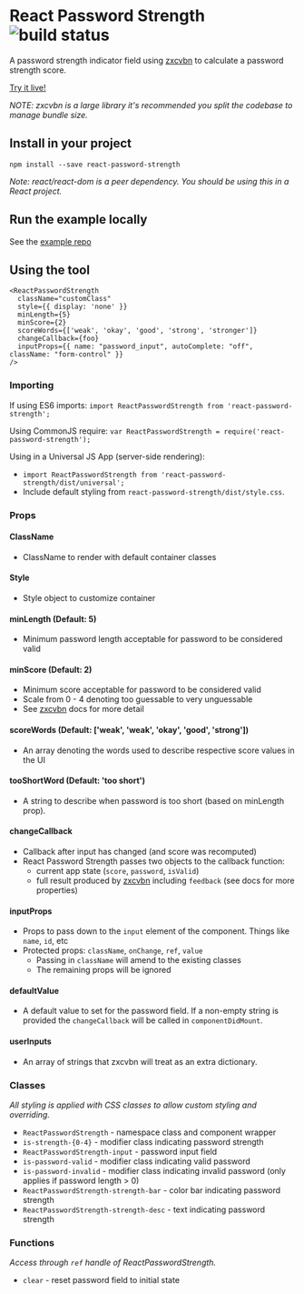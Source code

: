 # React Password Strength ![build status](https://codeship.com/projects/0fd512b0-c9f6-0134-86e7-125925b29f4b/status?branch=master)

A password strength indicator field using [zxcvbn](https://github.com/dropbox/zxcvbn) to calculate a password strength score.

[Try it live!](https://reactpasswordstrength.netlify.com)

_NOTE: zxcvbn is a large library it's recommended you split the codebase to manage bundle size._

## Install in your project

`npm install --save react-password-strength`

_Note: react/react-dom is a peer dependency. You should be using this in a React project._

## Run the example locally

See the [example repo](https://github.com/mmw/react-password-strength-example)

## Using the tool

```
<ReactPasswordStrength
  className="customClass"
  style={{ display: 'none' }}
  minLength={5}
  minScore={2}
  scoreWords={['weak', 'okay', 'good', 'strong', 'stronger']}
  changeCallback={foo}
  inputProps={{ name: "password_input", autoComplete: "off", className: "form-control" }}
/>
```

### Importing

If using ES6 imports:
`import ReactPasswordStrength from 'react-password-strength';`

Using CommonJS require:
`var ReactPasswordStrength = require('react-password-strength');`

Using in a Universal JS App (server-side rendering):
- `import ReactPasswordStrength from 'react-password-strength/dist/universal';`
- Include default styling from `react-password-strength/dist/style.css`.

### Props

#### ClassName

- ClassName to render with default container classes

#### Style

- Style object to customize container

#### minLength (Default: 5)

- Minimum password length acceptable for password to be considered valid

#### minScore (Default: 2)

- Minimum score acceptable for password to be considered valid
- Scale from 0 - 4 denoting too guessable to very unguessable
- See [zxcvbn](https://github.com/dropbox/zxcvbn) docs for more detail

#### scoreWords (Default: ['weak', 'weak', 'okay', 'good', 'strong'])

- An array denoting the words used to describe respective score values in the UI

#### tooShortWord (Default: 'too short')

- A string to describe when password is too short (based on minLength prop).

#### changeCallback

- Callback after input has changed (and score was recomputed)
- React Password Strength passes two objects to the callback function:
    - current app state (`score`, `password`, `isValid`)
    - full result produced by [zxcvbn](https://github.com/dropbox/zxcvbn) including `feedback` (see docs for more properties)

#### inputProps

- Props to pass down to the `input` element of the component. Things like `name`, `id`, etc
- Protected props: `className`, `onChange`, `ref`, `value`
  - Passing in `className` will amend to the existing classes
  - The remaining props will be ignored

#### defaultValue

- A default value to set for the password field. If a non-empty string is provided the `changeCallback` will be called in `componentDidMount`.

#### userInputs

- An array of strings that zxcvbn will treat as an extra dictionary.

### Classes

_All styling is applied with CSS classes to allow custom styling and overriding._
- `ReactPasswordStrength` - namespace class and component wrapper
- `is-strength-{0-4}` - modifier class indicating password strength
- `ReactPasswordStrength-input` - password input field
- `is-password-valid` - modifier class indicating valid password
- `is-password-invalid` - modifier class indicating invalid password (only applies if password length > 0)
- `ReactPasswordStrength-strength-bar` - color bar indicating password strength
- `ReactPasswordStrength-strength-desc` - text indicating password strength


### Functions

_Access through `ref` handle of ReactPasswordStrength._
- `clear` - reset password field to initial state
